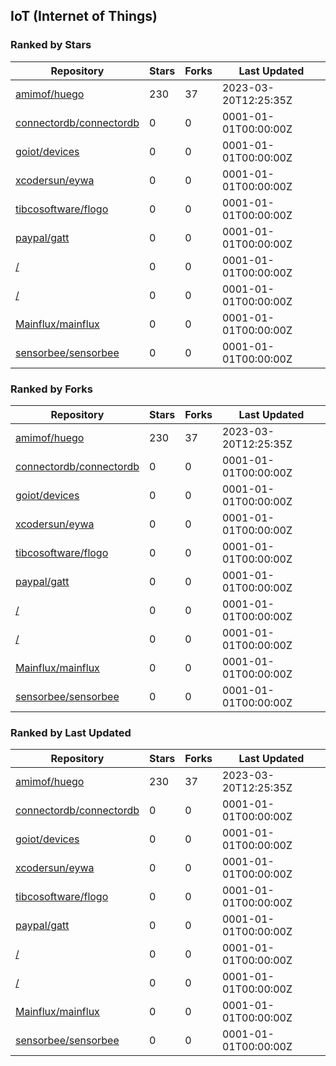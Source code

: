 ## IoT (Internet of Things)

### Ranked by Stars

| Repository | Stars | Forks | Last Updated |
|------------|-------|-------|--------------|
| [amimof/huego](https://github.com/amimof/huego) | 230 | 37 | 2023-03-20T12:25:35Z |
| [connectordb/connectordb](https://github.com/connectordb/connectordb) | 0 | 0 | 0001-01-01T00:00:00Z |
| [goiot/devices](https://github.com/goiot/devices) | 0 | 0 | 0001-01-01T00:00:00Z |
| [xcodersun/eywa](https://github.com/xcodersun/eywa) | 0 | 0 | 0001-01-01T00:00:00Z |
| [tibcosoftware/flogo](https://github.com/tibcosoftware/flogo) | 0 | 0 | 0001-01-01T00:00:00Z |
| [paypal/gatt](https://github.com/paypal/gatt) | 0 | 0 | 0001-01-01T00:00:00Z |
| [/](https://github.com/hybridgroup/gobot/) | 0 | 0 | 0001-01-01T00:00:00Z |
| [/](https://github.com/vaelen/iot/) | 0 | 0 | 0001-01-01T00:00:00Z |
| [Mainflux/mainflux](https://github.com/Mainflux/mainflux) | 0 | 0 | 0001-01-01T00:00:00Z |
| [sensorbee/sensorbee](https://github.com/sensorbee/sensorbee) | 0 | 0 | 0001-01-01T00:00:00Z |

### Ranked by Forks

| Repository | Stars | Forks | Last Updated |
|------------|-------|-------|--------------|
| [amimof/huego](https://github.com/amimof/huego) | 230 | 37 | 2023-03-20T12:25:35Z |
| [connectordb/connectordb](https://github.com/connectordb/connectordb) | 0 | 0 | 0001-01-01T00:00:00Z |
| [goiot/devices](https://github.com/goiot/devices) | 0 | 0 | 0001-01-01T00:00:00Z |
| [xcodersun/eywa](https://github.com/xcodersun/eywa) | 0 | 0 | 0001-01-01T00:00:00Z |
| [tibcosoftware/flogo](https://github.com/tibcosoftware/flogo) | 0 | 0 | 0001-01-01T00:00:00Z |
| [paypal/gatt](https://github.com/paypal/gatt) | 0 | 0 | 0001-01-01T00:00:00Z |
| [/](https://github.com/hybridgroup/gobot/) | 0 | 0 | 0001-01-01T00:00:00Z |
| [/](https://github.com/vaelen/iot/) | 0 | 0 | 0001-01-01T00:00:00Z |
| [Mainflux/mainflux](https://github.com/Mainflux/mainflux) | 0 | 0 | 0001-01-01T00:00:00Z |
| [sensorbee/sensorbee](https://github.com/sensorbee/sensorbee) | 0 | 0 | 0001-01-01T00:00:00Z |

### Ranked by Last Updated

| Repository | Stars | Forks | Last Updated |
|------------|-------|-------|--------------|
| [amimof/huego](https://github.com/amimof/huego) | 230 | 37 | 2023-03-20T12:25:35Z |
| [connectordb/connectordb](https://github.com/connectordb/connectordb) | 0 | 0 | 0001-01-01T00:00:00Z |
| [goiot/devices](https://github.com/goiot/devices) | 0 | 0 | 0001-01-01T00:00:00Z |
| [xcodersun/eywa](https://github.com/xcodersun/eywa) | 0 | 0 | 0001-01-01T00:00:00Z |
| [tibcosoftware/flogo](https://github.com/tibcosoftware/flogo) | 0 | 0 | 0001-01-01T00:00:00Z |
| [paypal/gatt](https://github.com/paypal/gatt) | 0 | 0 | 0001-01-01T00:00:00Z |
| [/](https://github.com/hybridgroup/gobot/) | 0 | 0 | 0001-01-01T00:00:00Z |
| [/](https://github.com/vaelen/iot/) | 0 | 0 | 0001-01-01T00:00:00Z |
| [Mainflux/mainflux](https://github.com/Mainflux/mainflux) | 0 | 0 | 0001-01-01T00:00:00Z |
| [sensorbee/sensorbee](https://github.com/sensorbee/sensorbee) | 0 | 0 | 0001-01-01T00:00:00Z |

